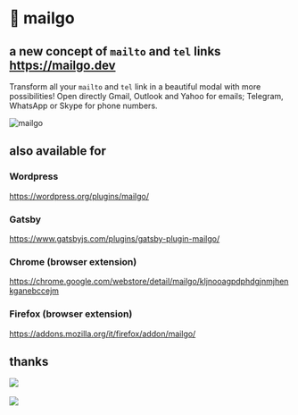 # 💌 mailgo

## a new concept of `mailto` and `tel` links <https://mailgo.dev>

Transform all your `mailto` and `tel` link in a beautiful modal with more possibilities!
Open directly Gmail, Outlook and Yahoo for emails; Telegram, WhatsApp or Skype for phone numbers.

![mailgo](https://raw.githubusercontent.com/manzinello/mailgo/master/assets/img/screenshot-1.png)

## also available for

### Wordpress

<https://wordpress.org/plugins/mailgo/>

### Gatsby

<https://www.gatsbyjs.com/plugins/gatsby-plugin-mailgo/>

### Chrome (browser extension)

<https://chrome.google.com/webstore/detail/mailgo/kljnooagpdphdgjnmjhenkganebccejm>

### Firefox (browser extension)

<https://addons.mozilla.org/it/firefox/addon/mailgo/>

## thanks

<a target="_blank" href="https://www.browserstack.com">
<img src="https://mailgo.dev/img/browserstack.png" />
</a>

<br/>
<br/>

<a target="_blank" href="https://www.netlify.com">
<img src="https://www.netlify.com/img/global/badges/netlify-color-bg.svg" />
</a>
